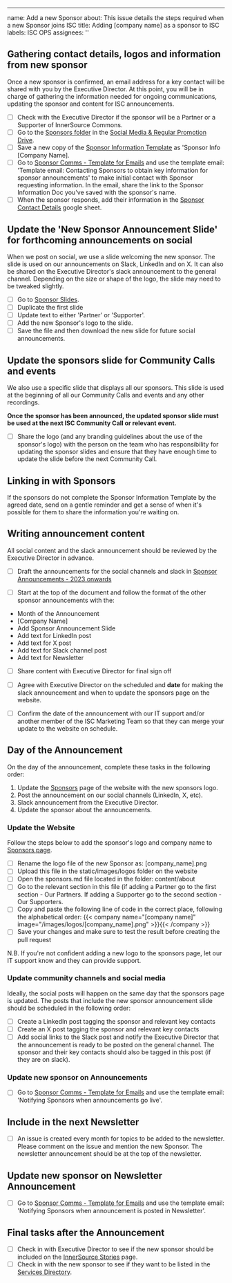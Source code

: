 ---
name: Add a new Sponsor
about: This issue details the steps required when a new Sponsor joins ISC
title: Adding [company name] as a sponsor to ISC
labels: ISC OPS
assignees: ''

## Gathering contact details, logos and information from new sponsor
Once a new sponsor is confirmed, an email address for a key contact will be shared with you by the Executive Director. At this point, you will be in charge of gathering the information needed for ongoing communications, updating the sponsor and content for ISC announcements.

- [ ] Check with the Executive Director if the sponsor will be a Partner or a Supporter of InnerSource Commons.
- [ ] Go to the [Sponsors folder](https://drive.google.com/drive/folders/1thHxyqFYfolfPkp7pe_ZccmyXMedKCEA?usp=drive_link) in the [Social Media & Regular Promotion Drive](https://drive.google.com/drive/folders/1JlNK9Fycoe9JaUVhW-Sof6_KHyfyn-hg?usp=drive_link).
- [ ] Save a new copy of the [Sponsor Information Template](https://docs.google.com/document/d/118ESzAGnbQB2PkRemAQU0h88zjqMoMBj/edit?usp=sharing&ouid=112227356091295695995&rtpof=true&sd=true) as 'Sponsor Info [Company Name].
- [ ] Go to [Sponsor Comms - Template for Emails](https://docs.google.com/document/d/1d6my5hWMBJJFfRaUU0CnAZzmnIcST58HDN6VTgHY7Yc/edit?usp=sharing) and use the template email: 'Template email: Contacting Sponsors to obtain key information for sponsor announcements' to make initial contact with Sponsor requesting information. In the email, share the link to the Sponsor Information Doc you've saved with the sponsor's name.
- [ ] When the sponsor responds, add their information in the [Sponsor Contact Details](https://docs.google.com/spreadsheets/d/1HVeVCb9V5lk6UfLZ3PZkTGvoYQcro5epmVahsFq7ucE/edit?usp=sharing) google sheet.

## Update the 'New Sponsor Announcement Slide' for forthcoming announcements on social
When we post on social, we use a slide welcoming the new sponsor. The slide is used on our announcements on Slack, LinkedIn and on X. It can also be shared on the Executive Director's slack announcement to the general channel. Depending on the size or shape of the logo, the slide may need to be tweaked slightly.

- [ ] Go to [Sponsor Slides](https://docs.google.com/presentation/d/1KpDdwv_YziTvdl5arFcCCVs31l547VGcOUT9BY96XYA/edit?usp=sharing).
- [ ] Duplicate the first slide
- [ ] Update text to either 'Partner' or 'Supporter'. 
- [ ] Add the new Sponsor's logo to the slide.
- [ ] Save the file and then download the new slide for future social announcements.

## Update the sponsors slide for Community Calls and events
We also use a specific slide that displays all our sponsors. This slide is used at the beginning of all our Community Calls and events and any other recordings. 

**Once the sponsor has been announced, the updated sponsor slide must be used at the next ISC Community Call or relevant event.**

- [ ] Share the logo (and any branding guidelines about the use of the sponsor's logo) with the person on the team who has responsibility for updating the sponsor slides and ensure that they have enough time to update the slide before the next Community Call.

## Linking in with Sponsors
If the sponsors do not complete the Sponsor Information Template by the agreed date, send on a gentle reminder and get a sense of when it's possible for them to share the information you're waiting on.

## Writing announcement content
All social content and the slack announcement should be reviewed by the Executive Director in advance.

- [ ] Draft the announcements for the social channels and slack in [Sponsor Announcements - 2023 onwards](https://docs.google.com/document/d/13MwFKCEi7Yfinbn8hyUdJe07ADoNXi6a/edit?usp=sharing&ouid=112227356091295695995&rtpof=true&sd=true)

- [ ] Start at the top of the document and follow the format of the other sponsor announcements with the: 
- Month of the Announcement
- [Company Name]
- Add Sponsor Announcement Slide
- Add text for LinkedIn post
- Add text for X post
- Add text for Slack channel post
- Add text for Newsletter
- [ ] Share content with Executive Director for final sign off
- [ ] Agree with Executive Director on the scheduled and **date** for making the slack announcement and when to update the sponsors page on the website.

- [ ] Confirm the date of the announcement with our IT support and/or another member of the ISC Marketing Team so that they can merge your update to the website on schedule.

## Day of the Announcement
On the day of the announcement, complete these tasks in the following order:
1. Update the [Sponsors](https://innersourcecommons.org/about/sponsors/) page of the website with the new sponsors logo.
2. Post the announcement on our social channels (LinkedIn, X, etc).
3. Slack announcement from the Executive Director.
4. Update the sponsor about the announcements.

### Update the Website
Follow the steps below to add the sponsor's logo and company name to [Sponsors page](https://innersourcecommons.org/about/sponsors/).

- [ ] Rename the logo file of the new Sponsor as: [company_name].png
- [ ] Upload this file in the static/images/logos folder on the website 
- [ ] Open the sponsors.md file located in the folder: content/about
- [ ] Go to the relevant section in this file (if adding a Partner go to the first section - Our Partners. If adding a Supporter go to the second section - Our Supporters.
- [ ] Copy and paste the following line of code in the correct place, following the alphabetical order:
{{< company name="[company name]" image="/images/logos/[company_name].png" >}}{{< /company >}}
- [ ] Save your changes and make sure to test the result before creating the pull request

N.B. If you're not confident adding a new logo to the sponsors page, let our IT support know and they can provide support.

### Update community channels and social media
Ideally, the social posts will happen on the same day that the sponsors page is updated. The posts that include the new sponsor announcement slide should be scheduled in the following order:
- [ ] Create a LinkedIn post tagging the sponsor and relevant key contacts
- [ ] Create an X post tagging the sponsor and relevant key contacts
- [ ] Add social links to the Slack post and notify the Executive Director that the announcement is ready to be posted on the  general channel. The sponsor and their key contacts should also be tagged in this post (if they are on slack).

### Update new sponsor on Announcements
- [ ] Go to [Sponsor Comms - Template for Emails](https://docs.google.com/document/d/1d6my5hWMBJJFfRaUU0CnAZzmnIcST58HDN6VTgHY7Yc/edit?usp=sharing) and use the template email: 'Notifying Sponsors when announcements go live'.

## Include in the next Newsletter
- [ ] An issue is created every month for topics to be added to the newsletter. Please comment on the issue and mention the new Sponsor. The newsletter announcement should be at the top of the newsletter.

## Update new sponsor on Newsletter Announcement
- [ ] Go to [Sponsor Comms - Template for Emails](https://docs.google.com/document/d/1d6my5hWMBJJFfRaUU0CnAZzmnIcST58HDN6VTgHY7Yc/edit?usp=sharing) and use the template email: 'Notifying Sponsors when announcement is posted in Newsletter'.
      
## Final tasks after the Announcement
- [ ] Check in with Executive Director to see if the new sponsor should be included on the [InnerSource Stories](https://innersourcecommons.org/stories/) page.
- [ ] Check in with the new sponsor to see if they want to be listed in the [Services Directory](https://innersourcecommons.org/community/services/).
